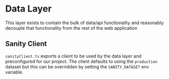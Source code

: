 # Data Layer

This layer exists to contain the bulk of data/api functionality and reasonably
decouple that functionality from the rest of the web application

## Sanity Client

`sanityClient.ts` exports a client to be used by the data layer and preconfigured
for our project. The client defaults to using the `production` dataset but this
can be overridden by setting the `SANITY_DATASET` env variable.
